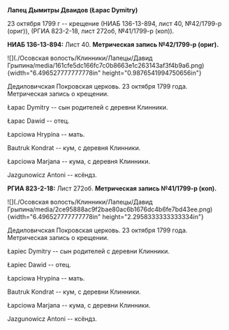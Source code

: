 **Лапец Дымитры Дваидов (Łapaс Dymitry)**

23 октября 1799 г -- крещение (НИАБ 136-13-894, лист 40, №42/1799-р
(ориг)), (РГИА 823-2-18, лист 272об, №41/1799-р (коп)).

**НИАБ 136-13-894:** Лист 40. **Метрическая запись №42/1799-р (ориг).**

![](./Осовская волость/Клинники/Лапецы/Давид Грыпина/media/161cfe5dc166fc7c0b8663e1c263143af3f4b9a6.png){width="6.496527777777778in"
height="0.9876541994750656in"}

Дедиловичская Покровская церковь. 23 октября 1799 года. Метрическая
запись о крещении.

Łapac Dymitry -- сын родителей с деревни Клинники.

Łapac Dawid -- отец.

Łapciowa Hrypina -- мать.

Bautruk Kondrat -- кум, с деревня Клинники.

Łapciowa Marjana -- кума, с деревня Клинники.

Jazgunowicz Antoni -- ксёндз.

**РГИА 823-2-18:** Лист 272об. **Метрическая запись №41/1799-р (коп).**

![](./Осовская волость/Клинники/Лапецы/Давид Грыпина/media/2ce95888ac9f2bae80ac6b1676dc4b6fe7bd43ee.png){width="6.496527777777778in"
height="2.2958333333333334in"}

Дедиловичская Покровская церковь. 23 октября 1799 года. Метрическая
запись о крещении.

Łapiec Dymitry -- сын родителей с деревни Клинники.

Łapiec Dawid -- отец.

Łapciowa Hrypina -- мать.

Bautruk Kondrat -- кум, с деревни Клинники.

Łapciowa Marjana -- кума, с деревни Клинники.

Jazgunowicz Antoni -- ксёндз.

